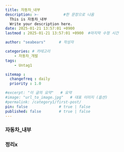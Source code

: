 ```yaml
---
title: 자동차_내부
description: >-           #한 문장으로 나옴
  This is 자동차_내부
  Write your description here.
date: 2025-01-21 13:57:01 +0900
lastmod : 2025-01-21 13:57:01 +0900  #마지막 수정 시간

author: "seabears"      # 작성자

categories: # 카테고리
    - 자동차_개발
tags: 
    - Untag1

sitemap :
  changefreq : daily
  priority : 1.0

#excerpt: "이 글의 요약"   # 요약
#image: "url_to_image.jpg"   # 대표 이미지 (옵션)
#permalink: /category1/first-post/
pin: false              # true | false
published: false        # true | false
---
```



### 자동차_내부


### 정리x

